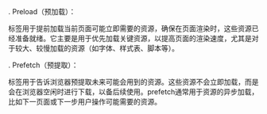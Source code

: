 . Preload（预加载）：
<link rel="preload"> 标签用于提前加载当前页面可能立即需要的资源，确保在页面渲染时，这些资源已经准备就绪。它主要是用于优先加载关键资源，以提高页面的渲染速度，尤其是对于较大、较慢加载的资源（如字体、样式表、脚本等）。

. Prefetch（预提取）：
<link rel="prefetch"> 标签用于告诉浏览器预提取未来可能会用到的资源。这些资源不会立即加载，而是会在浏览器空闲时进行下载，以备后续使用。prefetch通常用于资源的异步加载，比如下一页面或下一步用户操作可能需要的资源。